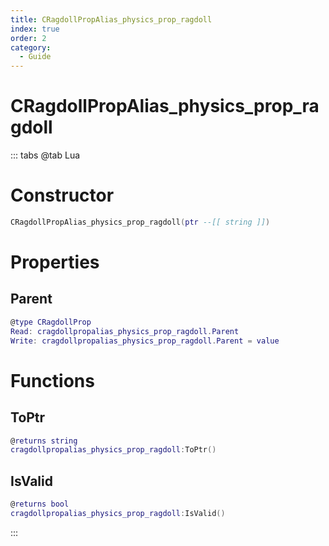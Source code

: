 ```yaml
---
title: CRagdollPropAlias_physics_prop_ragdoll
index: true
order: 2
category:
  - Guide
---
```


# CRagdollPropAlias_physics_prop_ragdoll

::: tabs
@tab Lua
# Constructor
```lua
CRagdollPropAlias_physics_prop_ragdoll(ptr --[[ string ]])
```
# Properties
## Parent 
```lua
@type CRagdollProp
Read: cragdollpropalias_physics_prop_ragdoll.Parent
Write: cragdollpropalias_physics_prop_ragdoll.Parent = value
```
# Functions
## ToPtr
```lua
@returns string
cragdollpropalias_physics_prop_ragdoll:ToPtr()
```
## IsValid
```lua
@returns bool
cragdollpropalias_physics_prop_ragdoll:IsValid()
```

:::